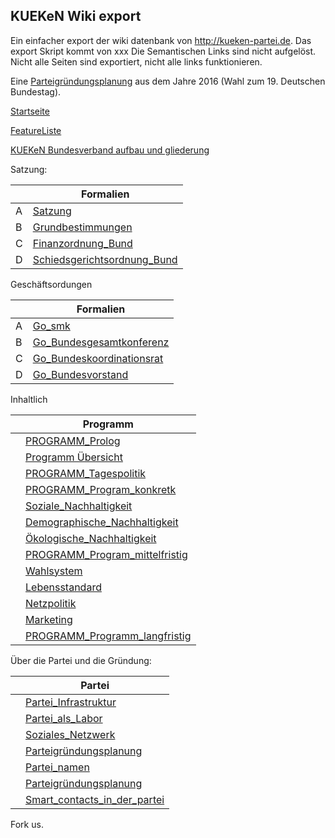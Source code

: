 ## KUEKeN Wiki export

Ein einfacher export der wiki datenbank von http://kueken-partei.de.
Das export Skript kommt von xxx
Die Semantischen Links sind nicht aufgelöst. Nicht alle Seiten sind exportiert, nicht alle links funktionieren.

Eine [Parteigründungsplanung](/wiki/Planung.md) aus dem Jahre 2016 (Wahl zum 19. Deutschen Bundestag).

[Startseite](/wiki/Hauptseite.md)

[FeatureListe](/wiki/FeatureListe.md)

[KUEKeN Bundesverband aufbau und gliederung](/wiki/Struktur_KUKeN_Bund.md)

Satzung:

||Formalien|
|---|---|
|A|[Satzung](/wiki/Satzung.md)|
|B|[Grundbestimmungen](/wiki/Grundbestimmungen.md)|
|C|[Finanzordnung_Bund](/wiki/Finanzordnung_Bund.md)|
|D|[Schiedsgerichtsordnung_Bund](/wiki/Schiedsgerichtsordnung_Bund.md)|



Geschäftsordungen

||Formalien|
|---|---|
|A|[Go_smk](/wiki/Go_smk.md)|
|B|[Go_Bundesgesamtkonferenz](/wiki/Go_Bundesgesamtkonferenz.md)|
|C|[Go_Bundeskoordinationsrat](/wiki/Go_Bundeskoordinationsrat.md)|
|D|[Go_Bundesvorstand](/wiki/Go_Bundesvorstand.md)|



Inhaltlich

||Programm|
|---|---|
||[PROGRAMM_Prolog](/wiki/PROGRAMM_Prolog.md)|
||[Programm Übersicht](/wiki/Plain_Main.md)|
||[PROGRAMM_Tagespolitik](/wiki/PROGRAMM_Tagespolitik.md)|
||[PROGRAMM_Program_konkretk](/wiki/PROGRAMM_Program_konkret.md)|
||[Soziale_Nachhaltigkeit](/wiki/Soziale_Nachhaltigkeit.md)|
||[Demographische_Nachhaltigkeit](/wiki/Demographische_Nachhaltigkeit.md)|
||[Ökologische_Nachhaltigkeit](/wiki/Ökologische_Nachhaltigkeit.md)|
||[PROGRAMM_Program_mittelfristig](/wiki/PROGRAMM_Program_mittelfristig.md)|
||[Wahlsystem](/wiki/Wahlsystem.md)|
||[Lebensstandard](/wiki/Lebensstandard.md)|
||[Netzpolitik](/wiki/Netzpolitik.md)|
||[Marketing](/wiki/Marketing.md)|
||[PROGRAMM_Programm_langfristig](/wiki/PROGRAMM_Programm_langfristig.md)|

Über die Partei und die Gründung:

||Partei|
|---|---|
||[Partei_Infrastruktur](/wiki/Partei_Infrastruktur.md)|
||[Partei_als_Labor](/wiki/Partei_als_Labor.md)|
||[Soziales_Netzwerk](/wiki/Soziales_Netzwerk.md)|
||[Parteigründungsplanung](/wiki/Planung.md)|
||[Partei_namen](/wiki/Partei_namen.md)|
||[Parteigründungsplanung](/wiki/Planung.md)|
||[Smart_contacts_in_der_partei](/wiki/Smart_contacts_in_der_partei.md)|




Fork us.
